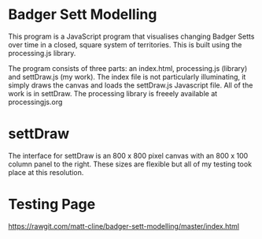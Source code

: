 # Badger Sett Modelling
  This program is a JavaScript program that visualises changing Badger Setts over time in a closed, square system of territories. This is
built using the processing.js library.

  The program consists of three parts: an index.html, processing.js (library) and settDraw.js (my work). The index file is not
particularly illuminating, it simply draws the canvas and loads the settDraw.js Javascript file. All of the work is in settDraw. The 
processing library is freeely available at processingjs.org

# settDraw
  The interface for settDraw is an 800 x 800 pixel canvas with an 800 x 100 column panel to the right. These sizes are flexible but all
of my testing took place at this resolution.

# Testing Page
https://rawgit.com/matt-cline/badger-sett-modelling/master/index.html
